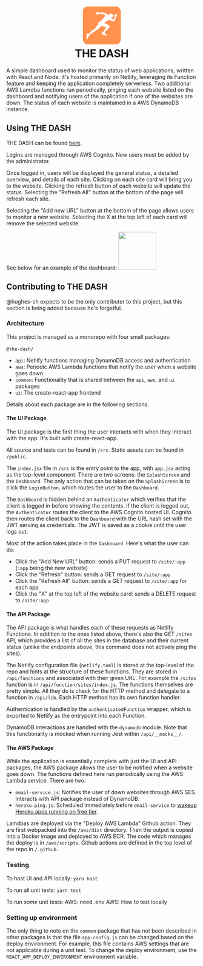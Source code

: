 <h1 align="center">
    <img width="100" height="100" src="packages/ui/public/logo192.png" alt=""><br>
    THE DASH
</h1>
A simple dashboard used to monitor the status of web applications, written with React and Node. It's hosted primarily on Netlify, leveraging its Function feature and keeping the application completely serverless. Two additional AWS Lamdba functions run periodically, pinging each website listed on the dashboard and notifying users of the application if one of the websites are down. The status of each website is maintained in a AWS DynamoDB instance. 

## Using THE DASH
THE DASH can be found [here](https://the-dash.chrishughesdev.com/). 

Logins are managed through AWS Cognito. New users must be added by the administrator. 

Once logged in, users will be displayed the general status, a detailed overview, and details of each site. Clicking on each site card will bring you to the website. Clicking the refresh button of each website will update the status. Selecting the "Refresh All" button at the bottom of the page will refresh each site. 

Selecting the "Add new URL" button at the bottom of the page allows users to monitor a new website. Selecting the X at the top left of each card will remove the selected website. 

See below for an example of the dashboard:
<img width="100" height="100" src="logo.svg" alt=""><br>

## Contributing to THE DASH
@hughes-ch expects to be the only contributer to this project, but this section is being added because he's forgetful.

### Architecture
This project is managed as a monorepo with four small packages:

`@the-dash/`
- `api`: Netlify functions managing DynamoDB access and authentication
- `aws`: Periodic AWS Lambda functions that notify the user when a website goes down
- `common`: Functionality that is shared between the `api`, `aws`, and `ui` packages
- `ui`: The create-react-app frontend

Details about each package are in the following sections.

#### The UI Package
The UI package is the first thing the user interacts with when they interact with the app. It's built with create-react-app. 

All source and tests can be found in `/src`. Static assets can be found in `/public`. 

The `index.jsx` file in `/src` is the entry point to the app, with `app.jsx` acting as the top-level component. There are two screens: the `SplashScreen` and the `Dashboard`. The only action that can be taken on the `SplashScreen` is to click the `LoginButton`, which routes the user to the `Dashboard`. 

The `Dashboard` is hidden behind an `Authenticator` which verifies that the client is logged in before showing the contents. If the client is logged out, the `Authenticator` routes the client to the AWS Cognito hosted UI. Cognito then routes the client back to the `Dashboard` with the URL hash set with the JWT serving as credentials. The JWT is saved as a cookie until the user logs out. 

Most of the action takes place in the `Dashboard`. Here's what the user can do:
- Click the "Add New URL" button: sends a PUT request to `/site/:app` (`:app` being the new website)
- Click the "Refresh" button: sends a GET request to `/site/:app`
- Click the "Refresh All" button: sends a GET request to `/site/:app` for each app
- Click the "X" at the top left of the website card: sends a DELETE request to `/site/:app`

#### The API Package
The API package is what handles each of these requests as Netlify Functions. In addition to the ones listed above, there's also the GET `/sites` API, which provides a list of all the sites in the database and their current status (unlike the endpoints above, this command does not actively ping the sites).

The Netlify configuration file (`netlify.toml`) is stored at the top-level of the repo and hints at the structure of these functions. They are stored in `/api/functions` and associated with their given URL. For example the `/sites` function is in `/api/function/sites/index.js`. The functions themselves are pretty simple. All they do is check for the HTTP method and delegate to a function in `/api/lib`. Each HTTP method has its own function handler. 

Authentication is handled by the `authenticatedFunction` wrapper, which is exported to Netlify as the entrypoint into each Function. 

DynamoDB interactions are handled with the `dynamodb` module. Note that this functionality is mocked when running Jest within `/api/__mocks__/`. 

#### The AWS Package
While the application is essentially complete with just the UI and API packages, the AWS package allows the user to be notified when a website goes down. The functions defined here run periodically using the AWS Lambda service. There are two:
- `email-service.js`: Notifies the user of down websites through AWS SES. Interacts with API package instead of DynamoDB.
- `heroku-ping.js`: Scheduled immediately before `email-service` to [wakeup Heroku apps running on free tier](https://devcenter.heroku.com/articles/free-dyno-hours#dyno-sleeping).

Lamdbas are deployed via the "Deploy AWS Lambda" Github action. They are first webpacked into the `/aws/dist` directory. Then the output is copied into a Docker image and deployed to AWS ECR. The code which manages the deploy is in `/aws/scripts`. Github actions are defined in the top level of the repo in `/.github`.

### Testing
To host UI and API locally: `yarn host`

To run all unit tests: `yarn test`

To run _some_ unit tests: 
AWS: need .env
AWS: How to test locally
### Setting up environment
The only thing to note on the `common` package that has not been described in other packages is that the file `app-config.js` can be changed based on the deploy environment. For example, this file contains AWS settings that are not applicable during a unit test. To change the deploy environment, use the `REACT_APP_DEPLOY_ENVIRONMENT` environment variable. 
